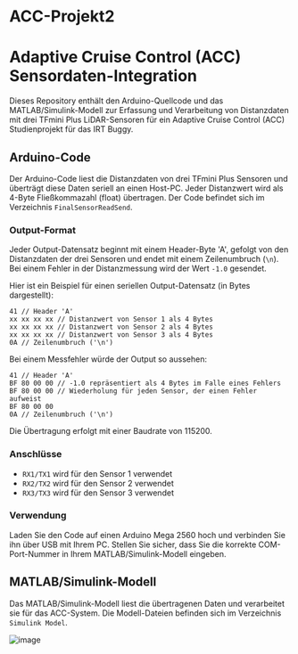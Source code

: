# ACC-Projekt2
# Adaptive Cruise Control (ACC) Sensordaten-Integration

Dieses Repository enthält den Arduino-Quellcode und das MATLAB/Simulink-Modell zur Erfassung und Verarbeitung von Distanzdaten mit drei TFmini Plus LiDAR-Sensoren für ein  Adaptive Cruise Control (ACC) Studienprojekt für das IRT Buggy.

## Arduino-Code

Der Arduino-Code liest die Distanzdaten von drei TFmini Plus Sensoren und überträgt diese Daten seriell an einen Host-PC. Jeder Distanzwert wird als 4-Byte Fließkommazahl (float) übertragen. Der Code befindet sich im Verzeichnis `FinalSensorReadSend`. 

### Output-Format

Jeder Output-Datensatz beginnt mit einem Header-Byte 'A', gefolgt von den Distanzdaten der drei Sensoren und endet mit einem Zeilenumbruch (`\n`). Bei einem Fehler in der Distanzmessung wird der Wert `-1.0` gesendet.

Hier ist ein Beispiel für einen seriellen Output-Datensatz (in Bytes dargestellt):

```
41 // Header 'A'
xx xx xx xx // Distanzwert von Sensor 1 als 4 Bytes
xx xx xx xx // Distanzwert von Sensor 2 als 4 Bytes
xx xx xx xx // Distanzwert von Sensor 3 als 4 Bytes
0A // Zeilenumbruch ('\n')
```

Bei einem Messfehler würde der Output so aussehen:
```
41 // Header 'A'
BF 80 00 00 // -1.0 repräsentiert als 4 Bytes im Falle eines Fehlers
BF 80 00 00 // Wiederholung für jeden Sensor, der einen Fehler aufweist
BF 80 00 00
0A // Zeilenumbruch ('\n')
```

Die Übertragung erfolgt mit einer Baudrate von 115200.

### Anschlüsse

- `RX1/TX1` wird für den Sensor 1 verwendet
- `RX2/TX2` wird für den Sensor 2 verwendet
- `RX3/TX3` wird für den Sensor 3 verwendet

### Verwendung

Laden Sie den Code auf einen Arduino Mega 2560 hoch und verbinden Sie ihn über USB mit Ihrem PC. Stellen Sie sicher, dass Sie die korrekte COM-Port-Nummer in Ihrem MATLAB/Simulink-Modell eingeben.

## MATLAB/Simulink-Modell

Das MATLAB/Simulink-Modell liest die übertragenen Daten und verarbeitet sie für das ACC-System. Die Modell-Dateien befinden sich im Verzeichnis `Simulink Model`.



![image](https://github.com/karimsiala/ACC-Projekt2/assets/61633482/f5bdaeff-827d-4f28-a8c3-1c081d411112)
